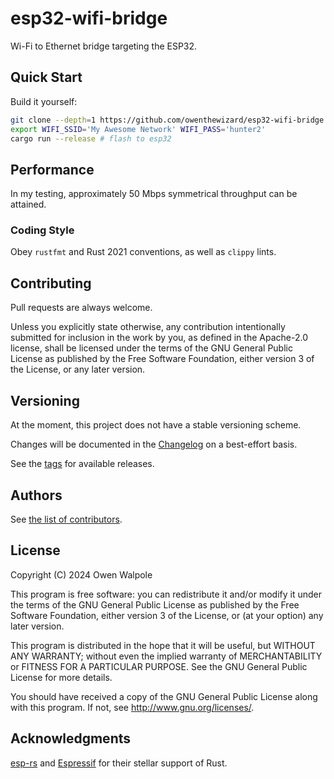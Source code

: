 # esp32-wifi-bridge

Wi-Fi to Ethernet bridge targeting the ESP32.

## Quick Start

Build it yourself:
```bash
git clone --depth=1 https://github.com/owenthewizard/esp32-wifi-bridge.git && cd esp32-wifi-bridge
export WIFI_SSID='My Awesome Network' WIFI_PASS='hunter2'
cargo run --release # flash to esp32
```

## Performance

In my testing, approximately 50 Mbps symmetrical throughput can be attained.

### Coding Style

Obey `rustfmt` and Rust 2021 conventions, as well as `clippy` lints.

## Contributing

Pull requests are always welcome.

Unless you explicitly state otherwise, any contribution intentionally submitted for inclusion in the work by you, as defined in the Apache-2.0 license, shall be licensed under the terms of the GNU General Public License as published by the Free Software Foundation, either version 3 of the License, or any later version.

## Versioning

At the moment, this project does not have a stable versioning scheme.

Changes will be documented in the [Changelog](CHANGELOG.md) on a best-effort basis.

See the [tags](https://github.com/owenthewizard/esp32-wifi-bridge/tags) for available releases.

## Authors

See [the list of contributors](https://github.com/owenthewizard/i3lockr/contributors).

## License

Copyright (C) 2024 Owen Walpole

This program is free software: you can redistribute it and/or modify
it under the terms of the GNU General Public License as published by
the Free Software Foundation, either version 3 of the License, or
(at your option) any later version.

This program is distributed in the hope that it will be useful,
but WITHOUT ANY WARRANTY; without even the implied warranty of
MERCHANTABILITY or FITNESS FOR A PARTICULAR PURPOSE.  See the
GNU General Public License for more details.

You should have received a copy of the GNU General Public License
along with this program.  If not, see <http://www.gnu.org/licenses/>.

## Acknowledgments

[esp-rs](https://github.com/esp-rs/) and [Espressif](https://www.espressif.com/) for their stellar support of Rust.
